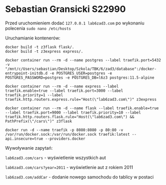 # Sebastian Gransicki S22990
Przed uruchomieniem dodać ````127.0.0.1 lab6zad3.com```` po wykonaniu polecenia ````sudo nano /etc/hosts````

Uruchamianie kontenerów:
````
docker build -t z3flask flask/.
docker build -t z3express express/.

docker container run --rm -d --name postgres --label traefik.port=5432 -v "/mnt/c/Users/sebastian/Desktop/Szkola/TBK/6/zad3/database":/docker-entrypoint-initdb.d -e POSTGRES_USER=postgres -e POSTGRES_PASSWORD=postgres -e POSTGRES_DB=l6z3 postgres:11.5-alpine

docker container run --rm -d --name express --label traefik.enable=true --label traefik.port=3000 --label traefik.priority=1 --label traefik.http.routers.express.rule="Host(\"lab6zad3.com\")" z3express

docker container run --rm -d --name flask --label traefik.enable=true --label traefik.port=9000 --label traefik.priority=10 --label traefik.http.routers.flask.rule="Host(\"lab6zad3.com\") && PathPrefix(\"/cars\")" z3flask

docker run -d --name traefik -p 8080:8080 -p 80:80 -v /var/run/docker.sock:/var/run/docker.sock traefik:latest --api.insecure=true --providers.docker
````
Wywoływanie zapytań:

````lab6zad3.com/cars```` - wyświetlenie wszystkich aut

````lab6zad3.com/cars?year=2011```` - wyświetlenie aut z rokiem 2011

````lab6zad3.com/addCar```` - dodanie nowego samochodu do tablicy w postaci